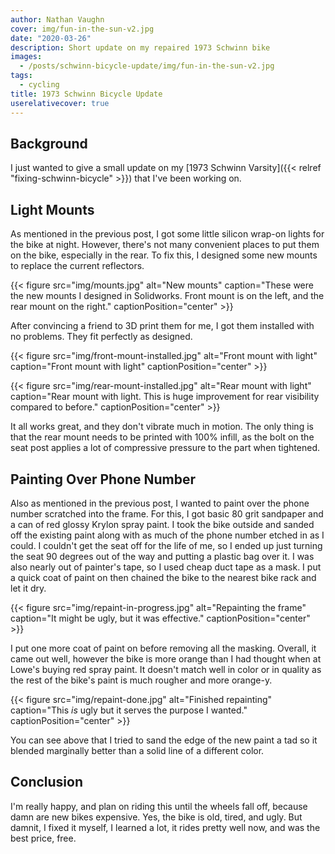 ```yaml
---
author: Nathan Vaughn
cover: img/fun-in-the-sun-v2.jpg
date: "2020-03-26"
description: Short update on my repaired 1973 Schwinn bike
images:
  - /posts/schwinn-bicycle-update/img/fun-in-the-sun-v2.jpg
tags:
  - cycling
title: 1973 Schwinn Bicycle Update
userelativecover: true
---
```


## Background

I just wanted to give a small update on my
[1973 Schwinn Varsity]({{< relref "fixing-schwinn-bicycle" >}})
that I've been working on.

## Light Mounts

As mentioned in the previous post, I got some little silicon wrap-on lights
for the bike at night. However, there's not many convenient places to put them on the
bike, especially in the rear. To fix this, I designed some new mounts to replace
the current reflectors.

{{< figure src="img/mounts.jpg" alt="New mounts" caption="These were the new mounts I designed in Solidworks. Front mount is on the left, and the rear mount on the right." captionPosition="center" >}}

After convincing a friend to 3D print them for me, I got them installed with no
problems. They fit perfectly as designed.

{{< figure src="img/front-mount-installed.jpg" alt="Front mount with light" caption="Front mount with light" captionPosition="center" >}}

{{< figure src="img/rear-mount-installed.jpg" alt="Rear mount with light" caption="Rear mount with light. This is huge improvement for rear visibility compared to before." captionPosition="center" >}}

It all works great, and they don't vibrate much in motion. The only thing is that
the rear mount needs to be printed with 100% infill, as the bolt on the seat post
applies a lot of compressive pressure to the part when tightened.

## Painting Over Phone Number

Also as mentioned in the previous post, I wanted to paint over the phone number
scratched into the frame. For this, I got basic 80 grit sandpaper and a can of
red glossy Krylon spray paint. I took the bike outside and sanded off the existing
paint along with as much of the phone number etched in as I could. I couldn't get
the seat off for the life of me, so I ended up just turning the seat 90 degrees
out of the way and putting a plastic bag over it. I was also nearly out of painter's
tape, so I used cheap duct tape as a mask. I put a quick coat of paint on
then chained the bike to the nearest bike rack and let it dry.

{{< figure src="img/repaint-in-progress.jpg" alt="Repainting the frame" caption="It might be ugly, but it was effective." captionPosition="center" >}}

I put one more coat of paint on before removing all the masking. Overall, it came out
well, however the bike is more orange than I had thought when at Lowe's buying red
spray paint. It doesn't match well in color or in quality as the rest of the bike's
paint is much rougher and more orange-y.

{{< figure src="img/repaint-done.jpg" alt="Finished repainting" caption="This <i>is</i> ugly but it serves the purpose I wanted." captionPosition="center" >}}

You can see above that I tried to sand the edge of the new paint a tad so it blended
marginally better than a solid line of a different color.

## Conclusion

I'm really happy, and plan on riding this until the wheels fall off,
because damn are new bikes expensive.
Yes, the bike is old, tired, and ugly. But damnit, I fixed it myself, I learned a lot,
it rides pretty well now, and was the best price, free.
